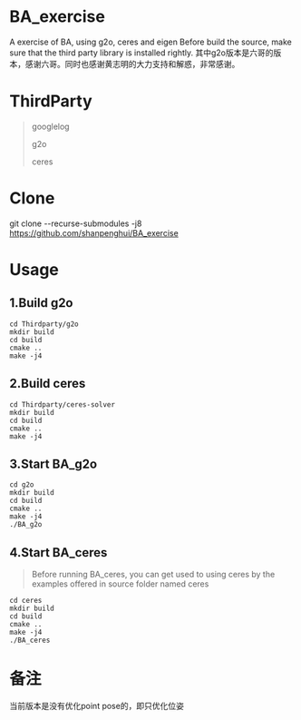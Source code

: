 # BA_exercise
A exercise of BA, using g2o, ceres and eigen
Before build the source, make sure that the third party library is installed rightly.
其中g2o版本是六哥的版本，感谢六哥。同时也感谢黄志明的大力支持和解惑，非常感谢。

# ThirdParty
>googlelog
>
>g2o
>
>ceres

# Clone
git clone --recurse-submodules -j8 https://github.com/shanpenghui/BA_exercise

# Usage

## 1.Build g2o
```
cd Thirdparty/g2o
mkdir build
cd build
cmake ..
make -j4
```

## 2.Build ceres
```
cd Thirdparty/ceres-solver
mkdir build
cd build
cmake ..
make -j4
```

## 3.Start BA_g2o
```
cd g2o
mkdir build
cd build
cmake ..
make -j4
./BA_g2o
```

## 4.Start BA_ceres
>Before running BA_ceres, you can get used to using ceres by the examples offered in source folder named ceres
```
cd ceres
mkdir build
cd build
cmake ..
make -j4
./BA_ceres
```

# 备注

当前版本是没有优化point pose的，即只优化位姿

